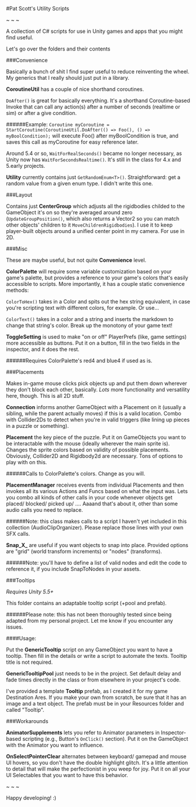 #Pat Scott's Utility Scripts

~ ~ ~

A collection of C# scripts for use in Unity games and apps that you might find useful.

Let's go over the folders and their contents

###Convenience

Basically a bunch of shit I find super useful to reduce reinventing the wheel. My generics that I really should just put in a library.

**CoroutineUtil** has a couple of nice shorthand coroutines.

`DoAfter()` is great for basically everything. It's a shorthand Coroutine-based Invoke that can call any action(s) after a number of seconds (realtime or sim) or after a give condition.

######Example: `Coroutine myCoroutine = StartCoroutine(CoroutineUtil.DoAfter(() => Foo(), () => myBoolCondition);` will execute Foo() after myBoolCondition is true, and saves this call as myCoroutine for easy reference later.

Around 5.4 or so, `WaitForRealSeconds()` became no longer necessary, as Unity now has `WaitForSecondsRealtime()`. It's still in the class for 4.x and 5.early projects.

**Utility** currently contains just `GetRandomEnum<T>()`. Straightforward: get a random value from a given enum type. I didn't write this one.

###Layout

Contains just **CenterGroup** which adjusts all the rigidbodies childed to the GameObject it's on so they're averaged around zero (`UpdateGroupPosition()`, which also returns a Vector2 so you can match other objects' children to it `MoveChildrenRigidbodies`). I use it to keep player-built objects around a unified center point in my camera. For use in 2D.

###Misc

These are maybe useful, but not quite **Convenience** level.

**ColorPalette** will require some variable customization based on your game's palette, but provides a reference to your game's colors that's easily accessible to scripts. More importantly, it has a couple static convenience methods:

`ColorToHex()` takes in a Color and spits out the hex string equivalent, in case you're scripting text with different colors, for example. Or use...

`ColorText()` takes in a color and a string and inserts the markdown to change that string's color. Break up the monotony of your game text!

**ToggleSetting** is used to make "on or off" PlayerPrefs (like, game settings) more accessible as buttons. Put it on a button, fill in the two fields in the inspector, and it does the rest.

######Requires ColorPalette's red4 and blue4 if used as is.

###Placements

Makes in-game mouse clicks pick objects up and put them down wherever they don't block each other, basically. _Lots_ more functionality and versatility here, though. This is all 2D stuff.

**Connection** informs another GameObject with a Placement on it (usually a sibling, while the parent actually moves) if this is a valid location. Combo with Collider2Ds to detect when you're in valid triggers (like lining up pieces in a puzzle or something).

**Placement** the key piece of the puzzle. Put it on GameObjects you want to be interactable with the mouse (ideally wherever the main sprite is). Changes the sprite colors based on validity of possible placements. Obviously, Collider2D and Rigidbody2d are necessary. Tons of options to play with on this.

######Calls to ColorPalette's colors. Change as you will.

**PlacementManager** receives events from individual Placements and then invokes all its various Actions and Funcs based on what the input was. Lets you combo all kinds of other calls in your code whenever objects get placed/ blocked/ picked up/ .... Aaaand that's about it, other than some audio calls you need to replace.

######Note: this class makes calls to a script I haven't yet included in this collection (AudioClipOrganizer). Please replace those lines with your own SFX calls.

**Snap_X_** are useful if you want objects to snap into place. Provided options are "grid" (world transform increments) or "nodes" (transforms).

######Note: you'll have to define a list of valid nodes and edit the code to reference it, if you include SnapToNodes in your assets.

###Tooltips

_Requires Unity 5.5+_

This folder contains an adaptable tooltip script (+pool and prefab).

######Please note: this has not been thoroughly tested since being adapted from my personal project. Let me know if you encounter any issues.

####Usage:

Put the **GenericTooltip** script on any GameObject you want to have a tooltip. Then fill in the details or write a script to automate the texts. Tooltip title is not required.

**GenericTooltipPool** just needs to be in the project. Set default delay and fade times directly in the class or from elsewhere in your project's code.

I've provided a template **Tooltip** prefab, as I created it for my game Destination Ares. If you make your own from scratch, be sure that it has an image and a text object. The prefab must be in your Resources folder and called "Tooltip".

###Workarounds

**AnimatorSupplements** lets you refer to Animator parameters in Inspector-based scripting (e.g., Button's `OnClick()` section). Put it on the GameObject with the Animator you want to influence.

**OnSelectPointerClear** alternates between keyboard/ gamepad and mouse UI hovers, so you don't have the double highlight glitch. It's a little attention to detail that will make the perfectionist in you weep for joy. Put it on all your UI Selectables that you want to have this behavior.

~ ~ ~

Happy developing! :)